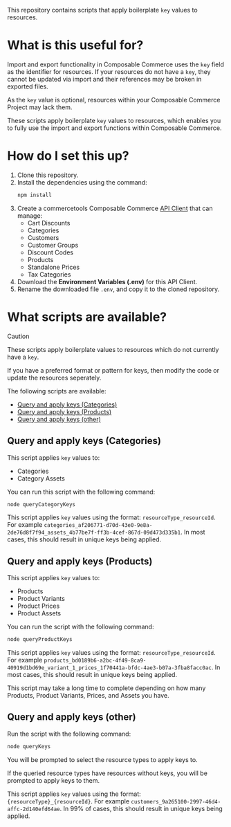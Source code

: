 This repository contains scripts that apply boilerplate `key` values to resources.

# What is this useful for?

Import and export functionality in Composable Commerce uses the `key` field as the identifier for resources. If your resources do not have a `key`, they cannot be updated via import and their references may be broken in exported files.

As the `key` value is optional, resources within your Composable Commerce Project may lack them.

These scripts apply boilerplate `key` values to resources, which enables you to fully use the import and export functions within Composable Commerce.

# How do I set this up?

1. Clone this repository.
2. Install the dependencies using the command:
    ```bash
    npm install
    ```
3. Create a commercetools Composable Commerce [API Client](https://docs.commercetools.com/getting-started/create-api-client) that can manage:
    - Cart Discounts
    - Categories
    - Customers
    - Customer Groups
    - Discount Codes
    - Products
    - Standalone Prices
    - Tax Categories
4. Download the **Environment Variables (.env)** for this API Client.
5. Rename the downloaded file `.env`, and copy it to the cloned repository.

# What scripts are available?

> [!CAUTION]  
> These scripts apply boilerplate values to resources which do not currently have a `key`.
>
> If you have a preferred format or pattern for keys, then modify the code or update the resources seperately.

The following scripts are available:

- [Query and apply keys (Categories)](#query-and-apply-keys-categories)
- [Query and apply keys (Products)](#query-and-apply-keys-products)
- [Query and apply keys (other)](#query-and-apply-keys-other)

## Query and apply keys (Categories)

This script applies `key` values to:

- Categories
- Category Assets

You can run this script with the following command:

```bash
node queryCategoryKeys
```

This script applies `key` values using the format: `resourceType_resourceId`. For example `categories_af206771-d70d-43e0-9e8a-2de76d8f7f94_assets_4b77be7f-ff3b-4cef-867d-09d473d335b1`. In most cases, this should result in unique keys being applied.

## Query and apply keys (Products)

This script applies `key` values to:

- Products
- Product Variants
- Product Prices
- Product Assets

You can run the script with the following command:

```bash
node queryProductKeys
```

This script applies `key` values using the format: `resourceType_resourceId`. For example `products_bd0189b6-a2bc-4f49-8ca9-40919d1bd69e_variant_1_prices_1f70441a-bfdc-4ae3-b07a-3fba8facc0ac`. In most cases, this should result in unique keys being applied.

This script may take a long time to complete depending on how many Products, Product Variants, Prices, and Assets you have.

## Query and apply keys (other)

Run the script with the following command:

```bash
node queryKeys
```

You will be prompted to select the resource types to apply keys to.

If the queried resource types have resources without keys, you will be prompted to apply keys to them.

This script applies `key` values using the format:  `{resourceType}_{resourceId}`. For example `customers_9a265100-2997-46d4-affc-2d140efd64ae`. In 99% of cases, this should result in unique keys being applied.
